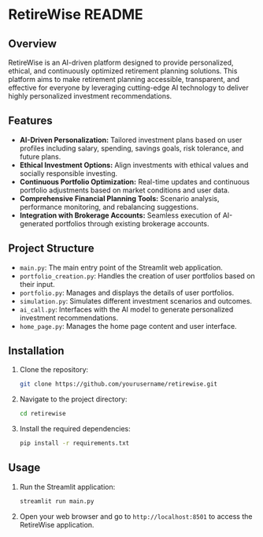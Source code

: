 
# RetireWise README

## Overview
RetireWise is an AI-driven platform designed to provide personalized, ethical, and continuously optimized retirement planning solutions. This platform aims to make retirement planning accessible, transparent, and effective for everyone by leveraging cutting-edge AI technology to deliver highly personalized investment recommendations.

## Features
- **AI-Driven Personalization:** Tailored investment plans based on user profiles including salary, spending, savings goals, risk tolerance, and future plans.
- **Ethical Investment Options:** Align investments with ethical values and socially responsible investing.
- **Continuous Portfolio Optimization:** Real-time updates and continuous portfolio adjustments based on market conditions and user data.
- **Comprehensive Financial Planning Tools:** Scenario analysis, performance monitoring, and rebalancing suggestions.
- **Integration with Brokerage Accounts:** Seamless execution of AI-generated portfolios through existing brokerage accounts.

## Project Structure
- `main.py`: The main entry point of the Streamlit web application.
- `portfolio_creation.py`: Handles the creation of user portfolios based on their input.
- `portfolio.py`: Manages and displays the details of user portfolios.
- `simulation.py`: Simulates different investment scenarios and outcomes.
- `ai_call.py`: Interfaces with the AI model to generate personalized investment recommendations.
- `home_page.py`: Manages the home page content and user interface.

## Installation
1. Clone the repository:
   ```bash
   git clone https://github.com/yourusername/retirewise.git
   ```
2. Navigate to the project directory:
   ```bash
   cd retirewise
   ```
3. Install the required dependencies:
   ```bash
   pip install -r requirements.txt
   ```

## Usage
1. Run the Streamlit application:
   ```bash
   streamlit run main.py
   ```
2. Open your web browser and go to `http://localhost:8501` to access the RetireWise application.


